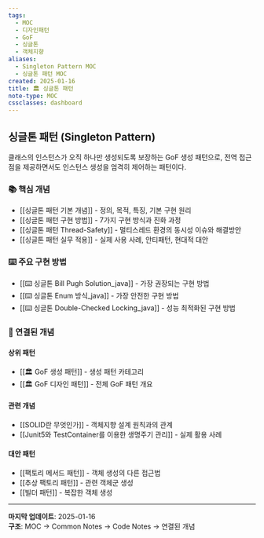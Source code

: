 ```yaml
---
tags:
  - MOC
  - 디자인패턴
  - GoF
  - 싱글톤
  - 객체지향
aliases:
  - Singleton Pattern MOC
  - 싱글톤 패턴 MOC
created: 2025-01-16
title: 🏛️ 싱글톤 패턴
note-type: MOC
cssclasses: dashboard
---
```


## 싱글톤 패턴 (Singleton Pattern)

클래스의 인스턴스가 오직 하나만 생성되도록 보장하는 GoF 생성 패턴으로, 전역 접근점을 제공하면서도 인스턴스 생성을 엄격히 제어하는 패턴이다.

### 📚 핵심 개념

- [[싱글톤 패턴 기본 개념]] - 정의, 목적, 특징, 기본 구현 원리
- [[싱글톤 패턴 구현 방법]] - 7가지 구현 방식과 진화 과정
- [[싱글톤 패턴 Thread-Safety]] - 멀티스레드 환경의 동시성 이슈와 해결방안
- [[싱글톤 패턴 실무 적용]] - 실제 사용 사례, 안티패턴, 현대적 대안

### ⌨️ 주요 구현 방법

- [[⌨️ 싱글톤 Bill Pugh Solution_java]] - 가장 권장되는 구현 방법
- [[⌨️ 싱글톤 Enum 방식_java]] - 가장 안전한 구현 방법
- [[⌨️ 싱글톤 Double-Checked Locking_java]] - 성능 최적화된 구현 방법

### 🔗 연결된 개념

#### 상위 패턴
- [[🏛️ GoF 생성 패턴]] - 생성 패턴 카테고리
- [[🏛️ GoF 디자인 패턴]] - 전체 GoF 패턴 개요

#### 관련 개념
- [[SOLID란 무엇인가]] - 객체지향 설계 원칙과의 관계
- [[Junit5와 TestContainer를 이용한 생명주기 관리]] - 실제 활용 사례

#### 대안 패턴
- [[팩토리 메서드 패턴]] - 객체 생성의 다른 접근법
- [[추상 팩토리 패턴]] - 관련 객체군 생성
- [[빌더 패턴]] - 복잡한 객체 생성

---

**마지막 업데이트**: 2025-01-16  
**구조**: MOC → Common Notes → Code Notes → 연결된 개념 